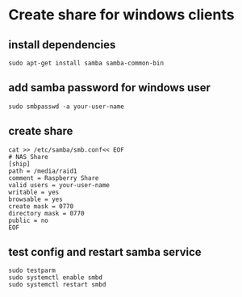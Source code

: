 # Create share for windows clients

## install dependencies
```
sudo apt-get install samba samba-common-bin
```

## add samba password for windows user
```
sudo smbpasswd -a your-user-name
```

## create share
```
cat >> /etc/samba/smb.conf<< EOF
# NAS Share
[ship]
path = /media/raid1
comment = Raspberry Share
valid users = your-user-name
writable = yes
browsable = yes
create mask = 0770
directory mask = 0770
public = no
EOF
```

## test config and restart samba service
```
sudo testparm
sudo systemctl enable smbd
sudo systemctl restart smbd
```
